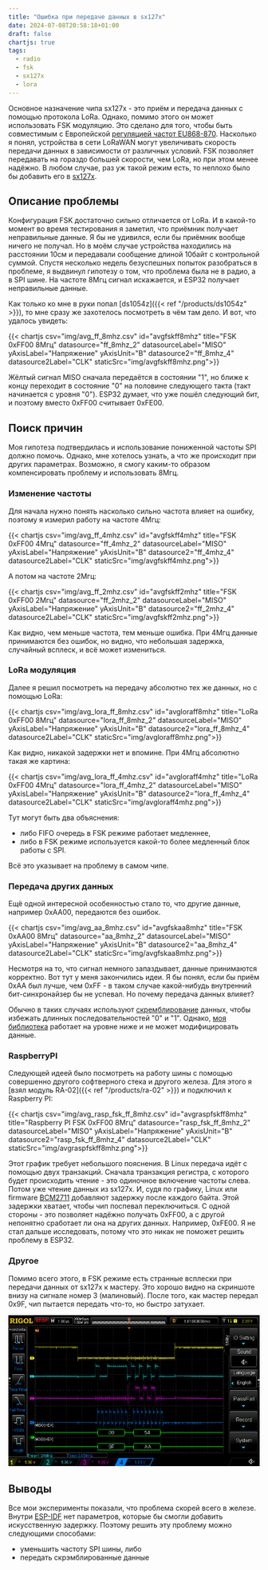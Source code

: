```yaml
---
title: "Ошибка при передаче данных в sx127x"
date: 2024-07-08T20:58:18+01:00
draft: false
chartjs: true
tags:
  - radio
  - fsk
  - sx127x
  - lora
---
```

Основное назначение чипа sx127x - это приём и передача данных с помощью протокола LoRa. Однако, помимо этого он может использовать FSK модуляцию. Это сделано для того, чтобы быть совместимым с Европейской [регуляцией частот EU868-870](https://www.thethingsnetwork.org/forum/t/sx127x-rfm9x-supports-fsk-is-it-ever-used/15034/5). Насколько я понял, устройства в сети LoRaWAN могут увеличивать скорость передачи данных в зависимости от различных условий. FSK позволяет передавать на гораздо большей скорости, чем LoRa, но при этом менее надёжно. В любом случае, раз уж такой режим есть, то неплохо было бы добавить его в [sx127x](https://github.com/dernasherbrezon/sx127x).

## Описание проблемы

Конфигурация FSK достаточно сильно отличается от LoRa. И в какой-то момент во время тестирования я заметил, что приёмник получает неправильные данные. Я бы не удивился, если бы приёмник вообще ничего не получал. Но в моём случае устройства находились на расстоянии 10см и передавали сообщение длиной 10байт с контрольной суммой. Спустя несколько недель безуспешных попыток разобраться в проблеме, я выдвинул гипотезу о том, что проблема была не в радио, а в SPI шине. На частоте 8Мгц сигнал искажается, и ESP32 получает неправильные данные.

Как только ко мне в руки попал [ds1054z]({{< ref "/products/ds1054z" >}}), то мне сразу же захотелось посмотреть в чём там дело. И вот, что удалось увидеть:

{{< chartjs csv="img/avg_ff_8mhz.csv" id="avgfskff8mhz" title="FSK 0xFF00 8Мгц" datasource="ff_8mhz_2" datasourceLabel="MISO" yAxisLabel="Напряжение" yAxisUnit="В" datasource2="ff_8mhz_4" datasource2Label="CLK" staticSrc="img/avgfskff8mhz.png">}}

Жёлтый сигнал MISO сначала передаётся в состоянии "1", но ближе к концу переходит в состояние "0" на половине следующего такта (такт начинается с уровня "0"). ESP32 думает, что уже пошёл следующий бит, и поэтому вместо 0xFF00 считывает 0xFE00.

## Поиск причин

Моя гипотеза подтвердилась и использование пониженной частоты SPI должно помочь. Однако, мне хотелось узнать, а что же происходит при других параметрах. Возможно, я смогу каким-то образом компенсировать проблему и использовать 8Мгц.

### Изменение частоты

Для начала нужно понять насколько сильно частота влияет на ошибку, поэтому я измерил работу на частоте 4Мгц:

{{< chartjs csv="img/avg_ff_4mhz.csv" id="avgfskff4mhz" title="FSK 0xFF00 4Мгц" datasource="ff_4mhz_2" datasourceLabel="MISO" yAxisLabel="Напряжение" yAxisUnit="В" datasource2="ff_4mhz_4" datasource2Label="CLK" staticSrc="img/avgfskff4mhz.png">}}

А потом на частоте 2Мгц:

{{< chartjs csv="img/avg_ff_2mhz.csv" id="avgfskff2mhz" title="FSK 0xFF00 2Мгц" datasource="ff_2mhz_2" datasourceLabel="MISO" yAxisLabel="Напряжение" yAxisUnit="В" datasource2="ff_2mhz_4" datasource2Label="CLK" staticSrc="img/avgfskff2mhz.png">}}

Как видно, чем меньше частота, тем меньше ошибка. При 4Мгц данные принимаются без ошибок, но видно, что небольшая задержка, случайный всплеск, и всё может измениться.

### LoRa модуляция

Далее я решил посмотреть на передачу абсолютно тех же данных, но с помощью LoRa:

{{< chartjs csv="img/avg_lora_ff_8mhz.csv" id="avgloraff8mhz" title="LoRa 0xFF00 8Мгц" datasource="lora_ff_8mhz_2" datasourceLabel="MISO" yAxisLabel="Напряжение" yAxisUnit="В" datasource2="lora_ff_8mhz_4" datasource2Label="CLK" staticSrc="img/avgloraff8mhz.png">}}

Как видно, никакой задержки нет и впомине. При 4Мгц абсолютно такая же картина:

{{< chartjs csv="img/avg_lora_ff_4mhz.csv" id="avgloraff4mhz" title="LoRa 0xFF00 4Мгц" datasource="lora_ff_4mhz_2" datasourceLabel="MISO" yAxisLabel="Напряжение" yAxisUnit="В" datasource2="lora_ff_4mhz_4" datasource2Label="CLK" staticSrc="img/avgloraff4mhz.png">}}

Тут могут быть два объяснения: 

 * либо FIFO очередь в FSK режиме работает медленнее,
 * либо в FSK режиме используется какой-то более медленный блок работы с SPI.

Всё это указывает на проблему в самом чипе.

### Передача других данных

Ещё одной интересной особенностью стало то, что другие данные, например 0xAA00, передаются без ошибок.

{{< chartjs csv="img/avg_aa_8mhz.csv" id="avgfskaa8mhz" title="FSK 0xAA00 8Мгц" datasource="aa_8mhz_2" datasourceLabel="MISO" yAxisLabel="Напряжение" yAxisUnit="В" datasource2="aa_8mhz_4" datasource2Label="CLK" staticSrc="img/avgfskaa8mhz.png">}}

Несмотря на то, что сигнал немного запаздывает, данные принимаются корректно. Вот тут у меня закончились идеи. Я бы понял, если бы приём 0xAA был лучше, чем 0xFF - в таком случае какой-нибудь внутренний бит-синхронайзер бы не успевал. Но почему передача данных влияет?

Обычно в таких случаях используют [скремблирование](https://ru.wikipedia.org/wiki/Скремблер) данных, чтобы избежать длинных последовательностей "0" и "1". Однако, [моя библиотека](https://github.com/dernasherbrezon/sx127x) работает на уровне ниже и не может модифицировать данные.

### RaspberryPI

Следующей идеей было посмотреть на работу шины с помощью совершенно другого софтверного стека и другого железа. Для этого я [взял модуль RA-02]({{< ref "/products/ra-02" >}}) и подключил к Raspberry PI:

{{< chartjs csv="img/avg_rasp_fsk_ff_8mhz.csv" id="avgraspfskff8mhz" title="Raspberry PI FSK 0xFF00 8Мгц" datasource="rasp_fsk_ff_8mhz_2" datasourceLabel="MISO" yAxisLabel="Напряжение" yAxisUnit="В" datasource2="rasp_fsk_ff_8mhz_4" datasource2Label="CLK" staticSrc="img/avgraspfskff8mhz.png">}}

Этот график требует небольшого пояснения. В Linux передача идёт с помощью двух транзакций. Сначала транзакция регистра, с которого будет происходить чтение - это одиночное включение частоты слева. Потом уже чтение данных из sx127x. И, судя по графику, Linux или firmware [BCM2711](https://datasheets.raspberrypi.com/bcm2711/bcm2711-peripherals.pdf) добавляют задержку после каждого байта. Этой задержки хватает, чтобы чип поспевал переключиться. С одной стороны - это позволяет надёжно получать 0xFF00, а с другой непонятно сработает ли она на других данных. Например, 0xFE00. Я не стал дальше исследовать, потому что это никак не поможет решить проблему в ESP32.

### Другое

Помимо всего этого, в FSK режиме есть странные всплески при передачи данных от sx127x к мастеру. Это хорошо видно на скриншоте внизу на сигнале номер 3 (малиновый). После того, как мастер передал 0x9F, чип пытается передать что-то, но быстро затухает.

![](img/rigol_write_1f.png)

## Выводы

Все мои эксперименты показали, что проблема скорей всего в железе. Внутри [ESP-IDF](https://github.com/espressif/esp-idf) нет параметров, которые бы смогли добавить искусственную задержку. Поэтому решить эту проблему можно следующими способами:

 * уменьшить частоту SPI шины, либо
 * передать скрэмблированные данные